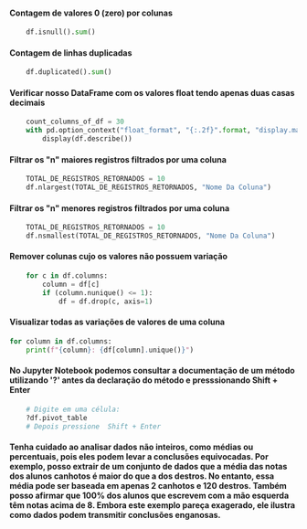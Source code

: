 
#### Contagem de valores 0 (zero) por colunas
~~~python
    df.isnull().sum()
~~~

#### Contagem de linhas duplicadas
~~~python
    df.duplicated().sum()
~~~

#### Verificar nosso DataFrame com os valores float tendo apenas duas casas decimais
~~~python
    count_columns_of_df = 30
    with pd.option_context("float_format", "{:.2f}".format, "display.max_columns", count_columns_of_df):
        display(df.describe())
~~~

#### Filtrar os "n" maiores registros filtrados por uma coluna
~~~python
    TOTAL_DE_REGISTROS_RETORNADOS = 10
    df.nlargest(TOTAL_DE_REGISTROS_RETORNADOS, "Nome Da Coluna")
~~~

#### Filtrar os "n" menores registros filtrados por uma coluna
~~~python
    TOTAL_DE_REGISTROS_RETORNADOS = 10
    df.nsmallest(TOTAL_DE_REGISTROS_RETORNADOS, "Nome Da Coluna")
~~~


#### Remover colunas cujo os valores não possuem variação
~~~python
    for c in df.columns:
        column = df[c]
        if (column.nunique() <= 1):
            df = df.drop(c, axis=1)
~~~


#### Visualizar todas as variações de valores de uma coluna
~~~python
for column in df.columns:
    print(f"{column}: {df[column].unique()}")
~~~



#### No Jupyter Notebook podemos consultar a documentação de um método utilizando '?' antes da declaração do método e presssionando Shift + Enter
~~~python
    # Digite em uma célula:
    ?df.pivot_table
    # Depois pressione  Shift + Enter
~~~


#### Tenha cuidado ao analisar dados não inteiros, como médias ou percentuais, pois eles podem levar a conclusões equivocadas. Por exemplo, posso extrair de um conjunto de dados que a média das notas dos alunos canhotos é maior do que a dos destros. No entanto, essa média pode ser baseada em apenas 2 canhotos e 120 destros. Também posso afirmar que 100% dos alunos que escrevem com a mão esquerda têm notas acima de 8. Embora este exemplo pareça exagerado, ele ilustra como dados podem transmitir conclusões enganosas.